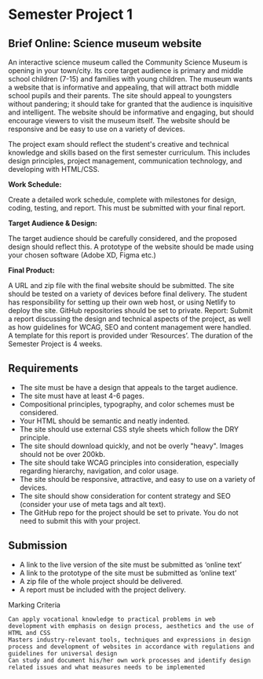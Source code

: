 # Semester Project 1

## Brief Online: Science museum website
An interactive science museum called the Community Science Museum is opening in your town/city. 
Its core target audience is primary and middle school children (7-15) and families with young children. 
The museum wants a website that is informative and appealing, that will attract both middle school pupils and their parents. 
The site should appeal to youngsters without pandering; it should take for granted that the audience is inquisitive and intelligent. 
The website should be informative and engaging, but should encourage viewers to visit the museum itself. 
The website should be responsive and be easy to use on a variety of devices.

The project exam should reflect the student's creative and technical knowledge and skills based on the first semester curriculum. 
This includes design principles, project management, communication technology, and developing with HTML/CSS.

**Work Schedule:**

Create a detailed work schedule, complete with milestones for design, coding, testing, and report. 
This must be submitted with your final report.

**Target Audience & Design:**

The target audience should be carefully considered, and the proposed design should reflect this. 
A prototype of the website should be made using your chosen software (Adobe XD, Figma etc.)

**Final Product:** 

A URL and zip file with the final website should be submitted. The site should be tested on a variety of devices before final delivery. 
The student has responsibility for setting up their own web host, or using Netlify to deploy the site. GitHub repositories should be set to private.
Report: Submit a report discussing the design and technical aspects of the project, as well as how guidelines for WCAG, SEO and content management were handled. 
A template for this report is provided under ‘Resources’.
The duration of the Semester Project is 4 weeks.

## Requirements

- The site must be have a design that appeals to the target audience.
- The site must have at least 4-6 pages.
- Compositional principles, typography, and color schemes must be considered.
- Your HTML should be semantic and neatly indented.
- The site should use external CSS style sheets which follow the DRY principle.
- The site should download quickly, and not be overly "heavy". Images should not be over 200kb.
- The site should take WCAG principles into consideration, especially regarding hierarchy, navigation, and color usage.
- The site should be responsive, attractive, and easy to use on a variety of devices.
- The site should show consideration for content strategy and SEO (consider your use of meta tags and alt text).
- The GitHub repo for the project should be set to private. You do not need to submit this with your project.

## Submission

- A link to the live version of the site must be submitted as ‘online text’
- A link to the prototype of the site must be submitted as ‘online text’
- A zip file of the whole project should be delivered.
- A report must be included with the project delivery.

Marking Criteria

    Can apply vocational knowledge to practical problems in web development with emphasis on design process, aesthetics and the use of HTML and CSS
    Masters industry-relevant tools, techniques and expressions in design process and development of websites in accordance with regulations and guidelines for universal design
    Can study and document his/her own work processes and identify design related issues and what measures needs to be implemented
